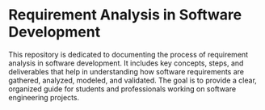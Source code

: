 # Requirement Analysis in Software Development

This repository is dedicated to documenting the process of requirement analysis in software development. 
It includes key concepts, steps, and deliverables that help in understanding how software requirements are gathered, analyzed, modeled, and validated. 
The goal is to provide a clear, organized guide for students and professionals working on software engineering projects.
